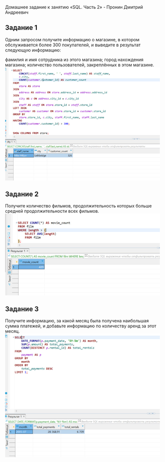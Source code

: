 Домашнее задание к занятию «SQL. Часть 2» - Пронин Дмитрий Андреевич



## Задание 1
Одним запросом получите информацию о магазине, в котором обслуживается более 300 покупателей, и выведите в результат следующую информацию:

фамилия и имя сотрудника из этого магазина;
город нахождения магазина;
количество пользователей, закреплённых в этом магазине.
![скрин](https://github.com/dmitriypronin48/sql2/blob/main/img/z1-1.jpg)
## Задание 2
Получите количество фильмов, продолжительность которых больше средней продолжительности всех фильмов.
![скрин](https://github.com/dmitriypronin48/sql2/blob/main/img/z1-2.jpg)
## Задание 3
Получите информацию, за какой месяц была получена наибольшая сумма платежей, и добавьте информацию по количеству аренд за этот месяц.
![скрин](https://github.com/dmitriypronin48/sql2/blob/main/img/z1-3.jpg)
